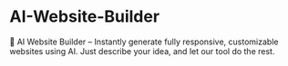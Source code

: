 # AI-Website-Builder
🚀 AI Website Builder – Instantly generate fully responsive, customizable websites using AI. Just describe your idea, and let our tool do the rest.
